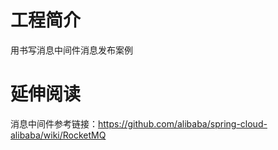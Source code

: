# 工程简介
用书写消息中间件消息发布案例

# 延伸阅读
消息中间件参考链接：https://github.com/alibaba/spring-cloud-alibaba/wiki/RocketMQ